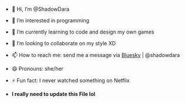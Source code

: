 - 👋 Hi, I’m @ShadowDara
- 👀 I’m interested in programming
- 🌱 I’m currently learning to code and design my own games
- 💞️ I’m looking to collaborate on my style XD
- 📫 How to reach me: send me a message via [Bluesky](https://bsky.app/profile/shadowdara.bsky.social) | @shadowdara
- 😄 Pronouns: she/her
- ⚡ Fun fact: I never watched something on Netflix

- **I really need to update this File lol**

<!---
ShadowDara/ShadowDara is a ✨ special ✨ repository because its `README.md` (this file) appears on your GitHub profile.
You can click the Preview link to take a look at your changes.
--->
